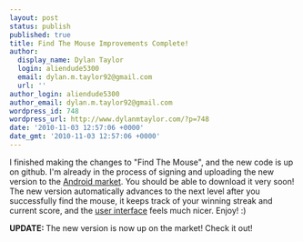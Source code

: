 ```yaml
---
layout: post
status: publish
published: true
title: Find The Mouse Improvements Complete!
author:
  display_name: Dylan Taylor
  login: aliendude5300
  email: dylan.m.taylor92@gmail.com
  url: ''
author_login: aliendude5300
author_email: dylan.m.taylor92@gmail.com
wordpress_id: 748
wordpress_url: http://www.dylanmtaylor.com/?p=748
date: '2010-11-03 12:57:06 +0000'
date_gmt: '2010-11-03 12:57:06 +0000'
---
```

<p>I finished making the changes to "Find The Mouse", and the new code is up on github. I'm already in the process of signing and uploading the new version to the <a class="zem_slink" title="Android Market" rel="homepage" href="http://www.android.com/market/">Android market</a>. You should be able to download it very soon! The new version automatically advances to the next level after you successfully find the mouse, it keeps track of your winning streak and current score, and the <a class="zem_slink" title="User interface" rel="wikipedia" href="http://en.wikipedia.org/wiki/User_interface">user interface</a> feels much nicer. Enjoy! :)</p>
<p><strong>UPDATE: </strong>The new version is now up on the market! Check it out!</p>
